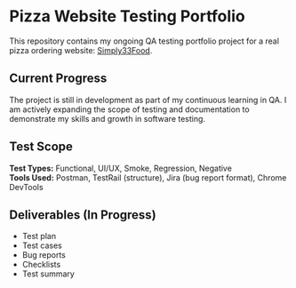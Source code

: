 # Pizza Website Testing Portfolio

This repository contains my ongoing QA testing portfolio project for a real pizza ordering website: [Simply33Food](https://simply33food.com/en).

## Current Progress

The project is still in development as part of my continuous learning in QA. I am actively expanding the scope of testing and documentation to demonstrate my skills and growth in software testing.

## Test Scope

**Test Types:** Functional, UI/UX, Smoke, Regression, Negative  
**Tools Used:** Postman, TestRail (structure), Jira (bug report format), Chrome DevTools

## Deliverables (In Progress)

- Test plan
- Test cases
- Bug reports
- Checklists
- Test summary
